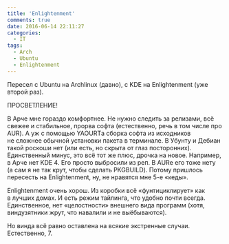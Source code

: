 ```yaml
---
title: 'Enlightenment'
comments: true
date: 2016-06-14 22:11:27
categories:
  - IT
tags:
  - Arch
  - Ubuntu
  - Enlightenment
---
```


Пересел с&nbsp;Ubuntu на&nbsp;Archlinux (давно), с&nbsp;KDE на&nbsp;Enlightenment (уже второй раз).

ПРОСВЕТЛЕНИЕ!

В&nbsp;Арче мне гораздо комфортнее. Не&nbsp;нужно следить за&nbsp;релизами, всё свежее
и&nbsp;стабильное, прорва софта (естественно, речь в&nbsp;том числе про AUR).
А&nbsp;уж&nbsp;с&nbsp;помощью YAOURTа сборка софта из&nbsp;исходников не&nbsp;сложнее обычной
установки пакета в&nbsp;терминале. В&nbsp;Убунту и&nbsp;Дебиан такой роскоши нет (или есть,
но&nbsp;скрыта от&nbsp;глаз посторонних). Единственный минус, это всё тот&nbsp;же плюс, дрочка
на&nbsp;новое. Например, в&nbsp;Арче нет KDE 4. Его просто выбросили из&nbsp;реп. В&nbsp;AURе его
тоже нету (а&nbsp;сам я&nbsp;не&nbsp;так крут, чтобы сделать PKGBUILD). Потому пришлось пересесть
на&nbsp;Enlightenment, ну, не&nbsp;нравятся мне <nobr>5-е</nobr> &laquo;кеды&raquo;.

Enlightenment очень хорош. Из&nbsp;коробки всё &laquo;фунтициклирует&raquo; как в&nbsp;лучших домах.
И&nbsp;есть режим тайлинга, что удобно почти всегда. Единственное, нет &laquo;целостности&raquo;
внешнего вида программ (хотя, виндузятники жрут, что навалили и&nbsp;не&nbsp;выёбываются).

Но&nbsp;винда всё равно оставлена на&nbsp;всякие экстренные случаи. Естественно, 7.
